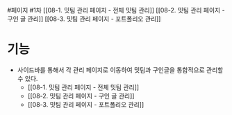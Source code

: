 #페이지 #1차 
[[08-1. 밋팀 관리 페이지 - 전체 밋팀 관리]]
[[08-2. 밋팀 관리 페이지 - 구인 글 관리]]
[[08-3. 밋팀 관리 페이지 - 포트폴리오 관리]]
# 기능
* 사이드바를 통해서 각 관리 페이지로 이동하여 밋팀과 구인글을 통합적으로 관리할 수 있다.
	* [[08-1. 밋팀 관리 페이지 - 전체 밋팀 관리]]
	* [[08-2. 밋팀 관리 페이지 - 구인 글 관리]]
	* [[08-3. 밋팀 관리 페이지 - 포트폴리오 관리]]

